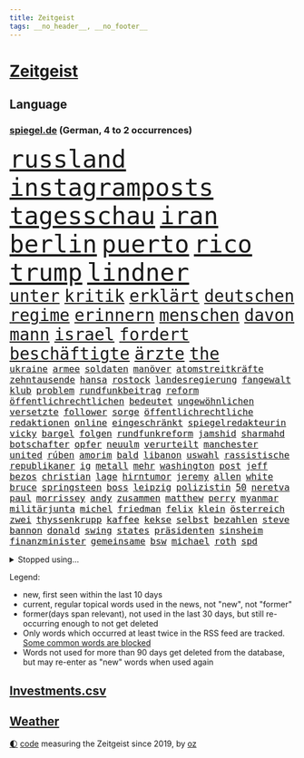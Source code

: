 ```yaml
---
title: Zeitgeist
tags: __no_header__, __no_footer__
---
```


# [Zeitgeist](https://oliz.io/zeitgeist/)

## Language

<h3><a href="https://www.spiegel.de" target="_blank">spiegel.de</a> (German, 4 to 2 occurrences)</h3>
<p style="font-family:monospace">
<span style="font-size:32pt"><a href="news_links.html#russland" class="current">russland</a></span>
<span style="font-size:32pt"><a href="news_links.html#instagramposts" class="new">instagramposts</a></span>
<span style="font-size:32pt"><a href="news_links.html#tagesschau" class="new">tagesschau</a></span>
<span style="font-size:32pt"><a href="news_links.html#iran" class="current">iran</a></span>
<span style="font-size:32pt"><a href="news_links.html#berlin" class="current">berlin</a></span>
<span style="font-size:32pt"><a href="news_links.html#puerto" class="new">puerto</a></span>
<span style="font-size:32pt"><a href="news_links.html#rico" class="current">rico</a></span>
<span style="font-size:32pt"><a href="news_links.html#trump" class="current">trump</a></span>
<span style="font-size:32pt"><a href="news_links.html#lindner" class="current">lindner</a></span>
<br>
<span style="font-size:22pt"><a href="news_links.html#unter" class="current">unter</a></span>
<span style="font-size:22pt"><a href="news_links.html#kritik" class="current">kritik</a></span>
<span style="font-size:22pt"><a href="news_links.html#erklärt" class="current">erklärt</a></span>
<span style="font-size:22pt"><a href="news_links.html#deutschen" class="current">deutschen</a></span>
<span style="font-size:22pt"><a href="news_links.html#regime" class="current">regime</a></span>
<span style="font-size:22pt"><a href="news_links.html#erinnern" class="current">erinnern</a></span>
<span style="font-size:22pt"><a href="news_links.html#menschen" class="current">menschen</a></span>
<span style="font-size:22pt"><a href="news_links.html#davon" class="current">davon</a></span>
<span style="font-size:22pt"><a href="news_links.html#mann" class="current">mann</a></span>
<span style="font-size:22pt"><a href="news_links.html#israel" class="current">israel</a></span>
<span style="font-size:22pt"><a href="news_links.html#fordert" class="current">fordert</a></span>
<span style="font-size:22pt"><a href="news_links.html#beschäftigte" class="current">beschäftigte</a></span>
<span style="font-size:22pt"><a href="news_links.html#ärzte" class="current">ärzte</a></span>
<span style="font-size:22pt"><a href="news_links.html#the" class="current">the</a></span>
<br>
<span style="font-size:12pt"><a href="news_links.html#ukraine" class="current">ukraine</a></span>
<span style="font-size:12pt"><a href="news_links.html#armee" class="current">armee</a></span>
<span style="font-size:12pt"><a href="news_links.html#soldaten" class="current">soldaten</a></span>
<span style="font-size:12pt"><a href="news_links.html#manöver" class="current">manöver</a></span>
<span style="font-size:12pt"><a href="news_links.html#atomstreitkräfte" class="new">atomstreitkräfte</a></span>
<span style="font-size:12pt"><a href="news_links.html#zehntausende" class="current">zehntausende</a></span>
<span style="font-size:12pt"><a href="news_links.html#hansa" class="current">hansa</a></span>
<span style="font-size:12pt"><a href="news_links.html#rostock" class="current">rostock</a></span>
<span style="font-size:12pt"><a href="news_links.html#landesregierung" class="current">landesregierung</a></span>
<span style="font-size:12pt"><a href="news_links.html#fangewalt" class="new">fangewalt</a></span>
<span style="font-size:12pt"><a href="news_links.html#klub" class="current">klub</a></span>
<span style="font-size:12pt"><a href="news_links.html#problem" class="current">problem</a></span>
<span style="font-size:12pt"><a href="news_links.html#rundfunkbeitrag" class="new">rundfunkbeitrag</a></span>
<span style="font-size:12pt"><a href="news_links.html#reform" class="current">reform</a></span>
<span style="font-size:12pt"><a href="news_links.html#öffentlichrechtlichen" class="current">öffentlichrechtlichen</a></span>
<span style="font-size:12pt"><a href="news_links.html#bedeutet" class="current">bedeutet</a></span>
<span style="font-size:12pt"><a href="news_links.html#ungewöhnlichen" class="current">ungewöhnlichen</a></span>
<span style="font-size:12pt"><a href="news_links.html#versetzte" class="new">versetzte</a></span>
<span style="font-size:12pt"><a href="news_links.html#follower" class="current">follower</a></span>
<span style="font-size:12pt"><a href="news_links.html#sorge" class="current">sorge</a></span>
<span style="font-size:12pt"><a href="news_links.html#öffentlichrechtliche" class="new">öffentlichrechtliche</a></span>
<span style="font-size:12pt"><a href="news_links.html#redaktionen" class="new">redaktionen</a></span>
<span style="font-size:12pt"><a href="news_links.html#online" class="current">online</a></span>
<span style="font-size:12pt"><a href="news_links.html#eingeschränkt" class="current">eingeschränkt</a></span>
<span style="font-size:12pt"><a href="news_links.html#spiegelredakteurin" class="current">spiegelredakteurin</a></span>
<span style="font-size:12pt"><a href="news_links.html#vicky" class="current">vicky</a></span>
<span style="font-size:12pt"><a href="news_links.html#bargel" class="current">bargel</a></span>
<span style="font-size:12pt"><a href="news_links.html#folgen" class="current">folgen</a></span>
<span style="font-size:12pt"><a href="news_links.html#rundfunkreform" class="new">rundfunkreform</a></span>
<span style="font-size:12pt"><a href="news_links.html#jamshid" class="new">jamshid</a></span>
<span style="font-size:12pt"><a href="news_links.html#sharmahd" class="new">sharmahd</a></span>
<span style="font-size:12pt"><a href="news_links.html#botschafter" class="current">botschafter</a></span>
<span style="font-size:12pt"><a href="news_links.html#opfer" class="current">opfer</a></span>
<span style="font-size:12pt"><a href="news_links.html#neuulm" class="current">neuulm</a></span>
<span style="font-size:12pt"><a href="news_links.html#verurteilt" class="current">verurteilt</a></span>
<span style="font-size:12pt"><a href="news_links.html#manchester" class="current">manchester</a></span>
<span style="font-size:12pt"><a href="news_links.html#united" class="current">united</a></span>
<span style="font-size:12pt"><a href="news_links.html#rúben" class="new">rúben</a></span>
<span style="font-size:12pt"><a href="news_links.html#amorim" class="new">amorim</a></span>
<span style="font-size:12pt"><a href="news_links.html#bald" class="current">bald</a></span>
<span style="font-size:12pt"><a href="news_links.html#libanon" class="current">libanon</a></span>
<span style="font-size:12pt"><a href="news_links.html#uswahl" class="current">uswahl</a></span>
<span style="font-size:12pt"><a href="news_links.html#rassistische" class="current">rassistische</a></span>
<span style="font-size:12pt"><a href="news_links.html#republikaner" class="current">republikaner</a></span>
<span style="font-size:12pt"><a href="news_links.html#ig" class="current">ig</a></span>
<span style="font-size:12pt"><a href="news_links.html#metall" class="current">metall</a></span>
<span style="font-size:12pt"><a href="news_links.html#mehr" class="current">mehr</a></span>
<span style="font-size:12pt"><a href="news_links.html#washington" class="current">washington</a></span>
<span style="font-size:12pt"><a href="news_links.html#post" class="current">post</a></span>
<span style="font-size:12pt"><a href="news_links.html#jeff" class="current">jeff</a></span>
<span style="font-size:12pt"><a href="news_links.html#bezos" class="current">bezos</a></span>
<span style="font-size:12pt"><a href="news_links.html#christian" class="current">christian</a></span>
<span style="font-size:12pt"><a href="news_links.html#lage" class="current">lage</a></span>
<span style="font-size:12pt"><a href="news_links.html#hirntumor" class="current">hirntumor</a></span>
<span style="font-size:12pt"><a href="news_links.html#jeremy" class="current">jeremy</a></span>
<span style="font-size:12pt"><a href="news_links.html#allen" class="current">allen</a></span>
<span style="font-size:12pt"><a href="news_links.html#white" class="current">white</a></span>
<span style="font-size:12pt"><a href="news_links.html#bruce" class="current">bruce</a></span>
<span style="font-size:12pt"><a href="news_links.html#springsteen" class="current">springsteen</a></span>
<span style="font-size:12pt"><a href="news_links.html#boss" class="current">boss</a></span>
<span style="font-size:12pt"><a href="news_links.html#leipzig" class="current">leipzig</a></span>
<span style="font-size:12pt"><a href="news_links.html#polizistin" class="current">polizistin</a></span>
<span style="font-size:12pt"><a href="news_links.html#50" class="current">50</a></span>
<span style="font-size:12pt"><a href="news_links.html#neretva" class="current">neretva</a></span>
<span style="font-size:12pt"><a href="news_links.html#paul" class="current">paul</a></span>
<span style="font-size:12pt"><a href="news_links.html#morrissey" class="current">morrissey</a></span>
<span style="font-size:12pt"><a href="news_links.html#andy" class="current">andy</a></span>
<span style="font-size:12pt"><a href="news_links.html#zusammen" class="current">zusammen</a></span>
<span style="font-size:12pt"><a href="news_links.html#matthew" class="current">matthew</a></span>
<span style="font-size:12pt"><a href="news_links.html#perry" class="current">perry</a></span>
<span style="font-size:12pt"><a href="news_links.html#myanmar" class="current">myanmar</a></span>
<span style="font-size:12pt"><a href="news_links.html#militärjunta" class="current">militärjunta</a></span>
<span style="font-size:12pt"><a href="news_links.html#michel" class="current">michel</a></span>
<span style="font-size:12pt"><a href="news_links.html#friedman" class="new">friedman</a></span>
<span style="font-size:12pt"><a href="news_links.html#felix" class="current">felix</a></span>
<span style="font-size:12pt"><a href="news_links.html#klein" class="current">klein</a></span>
<span style="font-size:12pt"><a href="news_links.html#österreich" class="current">österreich</a></span>
<span style="font-size:12pt"><a href="news_links.html#zwei" class="current">zwei</a></span>
<span style="font-size:12pt"><a href="news_links.html#thyssenkrupp" class="current">thyssenkrupp</a></span>
<span style="font-size:12pt"><a href="news_links.html#kaffee" class="current">kaffee</a></span>
<span style="font-size:12pt"><a href="news_links.html#kekse" class="new">kekse</a></span>
<span style="font-size:12pt"><a href="news_links.html#selbst" class="current">selbst</a></span>
<span style="font-size:12pt"><a href="news_links.html#bezahlen" class="current">bezahlen</a></span>
<span style="font-size:12pt"><a href="news_links.html#steve" class="current">steve</a></span>
<span style="font-size:12pt"><a href="news_links.html#bannon" class="new">bannon</a></span>
<span style="font-size:12pt"><a href="news_links.html#donald" class="current">donald</a></span>
<span style="font-size:12pt"><a href="news_links.html#swing" class="current">swing</a></span>
<span style="font-size:12pt"><a href="news_links.html#states" class="current">states</a></span>
<span style="font-size:12pt"><a href="news_links.html#präsidenten" class="current">präsidenten</a></span>
<span style="font-size:12pt"><a href="news_links.html#sinsheim" class="new">sinsheim</a></span>
<span style="font-size:12pt"><a href="news_links.html#finanzminister" class="current">finanzminister</a></span>
<span style="font-size:12pt"><a href="news_links.html#gemeinsame" class="current">gemeinsame</a></span>
<span style="font-size:12pt"><a href="news_links.html#bsw" class="current">bsw</a></span>
<span style="font-size:12pt"><a href="news_links.html#michael" class="current">michael</a></span>
<span style="font-size:12pt"><a href="news_links.html#roth" class="current">roth</a></span>
<span style="font-size:12pt"><a href="news_links.html#spd" class="current">spd</a></span>
</p>
<details>
<summary>Stopped using...</summary>
<p class="former" style="font-size:12pt">
mailand(1469) siegt(1469) software(1468) wirkte(1468) golf(1467) pakistan(1467) strafen(1467) arsenal(1466) eingereicht(1466) gerettet(1466) gesamte(1466) äußerungen(1466) diskussion(1465) dritte(1465) elfmeter(1465) korruption(1465) livestream(1465) maßnahme(1465) reduziert(1465) 2021(1464) atmosphäre(1464) dauern(1464) wunsch(1464) kündigen(1463) vereinigten(1463) einzug(1462) florian(1462) führerschein(1462) illegalen(1462) leisten(1462) verlierer(1462) auftakt(1461) gefährlichen(1461) san(1461) 50000(1460) baby(1460) bitte(1460) entgegen(1460) geholt(1460) nahverkehr(1460) dezember(1459) länge(1459) längere(1459) monatelang(1459) niveau(1459) riss(1459) belgien(1458) sports(1458) thailand(1458) untersuchungsausschuss(1458) zverev(1458) gebaut(1457) großbritanniens(1457) menge(1457) militärs(1457) see(1457) sinnvoll(1457) abstimmen(1456) aufgehoben(1456) gestoßen(1456) islamischen(1456) urlaub(1456) bestimmten(1455) dementiert(1455) afrika(1454) langfristig(1454) fließt(1453) gestürzt(1453) jedenfalls(1453) langen(1453) mitteln(1453) olympische(1452) stoppt(1452) wende(1452) plädiert(1451) üben(1451) spüren(1449) freie(1447) fachleute(1445) konsum(1443) münster(1443) züge(1443) kooperation(1440) drängen(1439) nationalen(1439) frisch(1438) harten(1438) hängen(1438) stürzen(1437) heftigen(1436) informiert(1436) journalist(1436) bestmarke(1434) profis(1434) verständnis(1434) reduzieren(1433) sportler(1433) fortsetzung(1432) stört(1427) zdf(1417) flug(1416) herausforderungen(1416) lehrkräfte(1415) gebieten(1410) hitler(1401) aktionen(1393) wetterdienst(1379) diagnose(1352) strecken(1304) werte(1269) finanziert(1266) lehren(1220) volk(1208) ausnahme(1202) kilogramm(1194) ohnehin(1194) verurteilung(1184) kameras(1158) 20000(1156) konzerns(1156) nachspielzeit(1148) immobilien(1127) offene(1117) abkommen(1095) hendrik(1091) einschätzungen(1087) zentralen(1087) otto(1053) laura(1049) einziger(1043) bundesinnenministerin(1020) bat(1018) hinzu(1010) ring(1007) inhalte(1005) herausgefunden(984) 49(979) ordnet(970) gelöst(956) spiegeltitelstory(953) unmittelbar(951) typ(931) flüchten(929) spart(928) königsklasse(925) niedersächsischen(922) erlauben(917) ausstieg(913) fußballerinnen(912) crew(908) heiß(893) konzerte(878) mordfall(874) zufrieden(867) joshua(855) risiken(846) spitzt(845) setzten(842) großaufgebot(833) kampagne(831) wissenschaft(830) zuhause(823) aufmerksam(797) island(796) hoffnungsträger(791) peru(783) entstehen(771) kündigung(770) auseinander(768) aufholjagd(755) überraschenden(739) methoden(738) aktivist(734) pakete(733) herrschen(731) besatzung(729) zweifeln(728) bergen(726) indonesien(720) abbruch(715) eric(711) uskonzern(710) spielzeug(700) singt(696) böhmermann(695) kritisierten(695) redet(691) deutschlandticket(684) überzeugen(683) abwehr(680) familiennewsletter(680) 47(672) asylbewerber(670) größeren(667) traut(667) aggressiv(657) kulturkampf(655) zehnte(652) gegründet(647) erfolgreiche(641) emotionale(640) geldgeber(640) republikanische(622) filmen(615) nötigung(611) rechtsaußen(611) uefa(608) panik(607) unruhe(606) generäle(605) niger(593) eingeräumt(582) hamilton(581) lewis(581) betreiben(578) gesprächen(578) radsport(566) errichten(565) pen(564) veto(559) drama(556) italiener(553) behaupten(546) übergriff(546) geisel(545) usamerikanische(540) lina(534) berühmtesten(525) court(525) seltsame(522) vierten(520) umstieg(515) mohammed(507) watch(506) bekennt(499) wuchs(495) budget(485) rasen(484) marschflugkörper(482) drückt(468) weile(468) stockt(459) erderwärmung(455) travis(454) desaster(453) durchschnitt(453) juristin(444) immobilienmarkt(443) todesfall(443) wegovy(441) angefeindet(437) geflohen(437) gedreht(433) anlage(431) knie(422) 42(418) bein(418) usschauspielerin(416) roter(413) 24jährige(412) schwachen(411) brücken(409) arena(406) neuauflage(402) abgeschossen(389) ständige(387) attentäter(385) nszeit(385) verfolgte(385) einander(380) ai(379) bulls(376) spektakuläre(376) asylverfahren(370) taxi(367) handball(365) kundgebungen(363) 2035(362) haftbefehle(361) kippt(359) emotionaler(358) sicherheitsvorkehrungen(355) streifenwagen(354) wagt(352) dokument(347) europameisterschaft(346) mancherorts(345) spdpolitikerin(345) hasst(343) sofia(342) mohammad(339) südchinesisches(337) einschnitte(328) freitagmorgen(322) bären(321) franzose(320) golden(317) jacob(316) reichweite(314) geheimnisse(313) eingestürzten(312) indischen(312) regionalbahn(312) wählerinnen(308) trauen(303) entzogen(301) tausender(300) aktivistinnen(299) catherine(299) amerikas(298) erfinder(296) dorthin(291) stürmt(290) gerufen(288) on(286) verstößt(286) air(285) luke(275) can(273) cotrainer(268) onlineplattform(268) single(268) machtwort(266) landsleuten(263) ausgang(262) behindert(259) senator(258) allgegenwärtig(256) leonardo(256) potsdam(256) stau(256) notlandung(255) heiraten(248) australier(247) herausforderer(247) landeschef(245) mauer(243) merkels(242) afdmann(241) gefälschte(241) wilden(241) rechnungen(239) historisch(237) realistische(237) rechtlichen(237) verknüpft(237) negativ(236) teilten(236) cyrus(233) miley(233) begeistern(232) versetzt(232) vize(232) einlösen(231) sechste(230) gerieten(229) potter(229) zwölfjähriger(228) erhältlich(227) sabine(227) beauftragt(226) bestellen(225) dominiert(224) rechtslage(224) usvizepräsidentin(224) superreichen(221) zentimeter(221) berühmtes(220) scheidung(220) autofahrerin(219) legten(219) herausfinden(217) klettert(217) beworfen(214) unschuld(214) kreativ(213) persönlichkeit(212) schülerinnen(212) douglas(211) vereitelt(211) boxen(209) geringer(209) kigenerierte(209) malaysia(209) ersatz(207) ausfindig(206) kümmerte(206) vorsitzender(206) ausbremsen(204) kamerafrau(204) leo(204) spitzenkandidaten(201) messen(199) arbeitszeiten(198) panne(198) ko(197) elektrische(196) fluglinie(196) prahlt(196) einblick(195) starliner(195) bombardierte(194) drosten(193) beeindruckende(192) ioc(192) rekonstruieren(192) kulissen(191) 2029(189) fester(189) fahrrad(188) heimatland(188) gesteht(187) höchst(187) katja(187) netzwerke(187) sozialer(187) leidenschaft(186) instanz(184) verläuft(184) bookingcom(183) grauen(182) set(182) neugebauer(181) schwung(181) dolly(180) parton(180) zelte(179) boston(178) gucken(178) hisbollahkommandeur(177) se(176) gerne(175) toren(174) chrupalla(173) tino(173) hove(172) janet(172) schürt(172) caitlin(171) orthodoxe(171) parteispitze(171) steinzeit(171) strafstoß(171) weltgrößten(171) chinese(170) polarisierung(170) serienkiller(170) witz(170) zahlreicher(170) revolutionswächter(169) staatskasse(169) coppola(166) normalität(166) protokoll(166) schlägen(166) systematisch(166) angetreten(165) autobranche(165) klug(165) flut(164) kürzer(164) mischt(164) sauer(164) beantworten(163) indiana(163) fahrenden(162) revanchiert(162) schmerzmittel(162) downing(161) immobilie(161) meistens(161) usgericht(161) amtsgericht(160) be(160) behindern(160) anlegen(158) kadyrow(158) kommentare(158) ramsan(158) 46(157) eingestürzt(157) problematisch(157) schwächt(157) rekordwert(156) schwerwiegende(156) marcandré(154) stalking(154) stegen(154) taktik(154) ter(154) weltberühmte(154) geheiratet(153) beleuchtet(151) festnehmen(151) ratte(151) vergnügen(151) döner(150) geldwäsche(150) adams(149) besitzt(149) einsätze(149) kulturgut(149) präparierten(149) rindern(149) vogelgrippe(149) schuldspruch(148) beschimpfungen(147) unterhalten(145) ausweiten(144) azubis(144) kfrage(144) aufgeheizt(143) pech(143) eigenheim(141) cybercrime(140) erzwingen(140) gelbe(140) heidenreichs(140) pionier(140) grünenvorsitzende(139) besucherin(138) papiere(138) rasmus(137) tante(137) wahlergebnis(137) wartezeiten(137) 26jährige(136) anschlagspläne(136) buhlt(136) heinz(136) bevorstehenden(134) mali(134) tenniskarriere(134) spdchefin(133) krimi(132) tausendfach(132) zeugin(132) datenschutz(131) pausiert(130) usbehörden(130) athlet(129) fußballplatz(129) gegenwind(129) griechische(129) 200000(128) jacques(128) militärmanöver(128) nachrichtenagentur(128) schwarzwald(128) gallant(127) ukrainischem(127) durchschnittlich(126) spazieren(126) datenanalyse(125) h5n1(125) aufgestiegen(124) schwule(124) 650(122) milieu(122) smith(122) stationen(121) volkswirtschaft(121) hagelte(120) mitgerissen(120) mitleid(120) lösungen(119) unlösbare(119) überschwemmung(119) auswärtsspiel(118) großartigen(118) steigender(118) falschem(117) typen(117) üblichen(117) angelique(116) badischen(116) kerber(116) gleitschirmflieger(115) knieverletzung(115) tiefpunkt(115) ursprünglich(115) buchsteiner(114) situationen(114) unterlagen(114) vielfalt(114) geschäftsmann(113) natoostflanke(113) angelina(112) einfachere(112) jolie(112) rechtspopulistische(112) stream(112) verbundenheit(112) wahlergebnisse(112) axel(111) beschleunigt(111) funk(111) janine(111) nachtzug(111) versichert(111) windböe(111) wissler(111) blaue(110) krone(110) löscht(110) weltraum(110) weltstars(109) wimbledon(109) woanders(108) fußballspiel(107) berührt(106) heiratet(106) hollywoodstars(106) look(106) praktisch(106) zehnkämpfer(106) indonesischen(105) schiefgehen(105) wahlbeteiligung(105) dicaprio(103) gegenzug(103) organisierter(103) vordergrund(103) winslet(103) fieber(102) gemeinsames(102) legalisieren(102) medikament(102) moderierte(102) tagsüber(102) wars(102) fördergeldaffäre(101) daddy(100) demokrat(100) fitnessstudio(100) internetstar(100) just(100) zahlte(100) beschert(99) blutige(99) alkoholfahrt(98) hochwasserkatastrophe(98) sechser(98) sichtbar(98) gelaunt(97) stünden(97) örtliche(97) 27jähriger(96) unwettern(96) angehalten(95) dates(95) eingebüßt(95) mel(95) peinlich(95) ungewöhnliches(95) erwischt(94) chronologie(93) erledigt(93) massen(93) behauptungen(92) flohen(92) 70000(91) katzen(91) stromausfällen(91) 38jährige(90) satellitenbilder(90) vollgas(90) akt(89) erschüttern(89) exweltmeister(89) fiasko(89) niedrigsten(89) palästinensers(89) relevanz(89) steuert(89) afdwähler(88) erdloch(88) raumfahrtsparte(88) ökosystem(88) ausgetreten(87) entsprechenden(87) verbrennern(87) verräter(87) zwölfjährige(87) america(86) cnn(86) emviertelfinale(86) kulturelle(86) parteivorstand(86) sozialpolitik(86) weiwei(86) abnehmspritzen(85) ungleichen(85) einholen(84) existiert(84) istanbuler(84) schnitzel(84) starkem(84) zuspruch(84) östliche(84) gasexplosion(83) kühen(83) schmiedet(83) vogelgrippevirus(83) gleichgültigkeit(82) militärhistorischen(82) sportgerichtshof(82) usküste(82) beirren(81) fanliebling(81) löschen(81) mitgemacht(81) abgenommen(80) brigitte(80) schmuggeln(80) ungemütlich(80) aussichtslos(79) durststrecke(79) gastronomen(79) gruppenphase(79) sortiert(79) stiehlt(79) tvbilder(79) werksleiter(79) archäologin(78) einmalige(78) grundsicherung(78) kanzlerkandidatin(78) kater(78) kochinstitut(78) nizza(78) schreckmomente(78) 340(77) abgründe(77) covorsitzenden(77) fernsehübertragung(77) haug(77) sextherapeutin(77) urnen(77) westheimer(77) ablenken(76) auftrieb(76) beunruhigenden(76) cucurella(76) fußballfolklore(76) marc(76) burnout(75) enttarnen(75) yellowstonenationalpark(75) 25000(74) eingeklemmt(74) langstreckenwaffen(74) musikalisch(74) radsports(74) rustprozess(74) westerns(74) beschützt(73) ideologische(73) junior(73) pakistans(73) rettungseinsatz(73) schuldfrage(73) todesangst(73) undichten(73) verfassungsgerichtshof(73) heldin(72) melbourne(72) perücke(72) scharfzüngige(72) stimmenfang(72) mobilisieren(71) toskana(71) tragischem(71) transport(71) alabama(70) albstadt(70) analysen(70) erleiden(70) geschwächt(70) schulgebäude(70) ausgestattet(69) behauptete(69) hinüber(69) klimakonferenz(69) melania(69) verhandlungslösung(69) zugesagt(69) eigenschaften(68) fahnenflucht(68) landesweite(68) vera(68) verschärften(68) woken(68) abfuhr(67) akzente(67) attentatsversuch(67) austragungsort(67) clankriminalität(67) kontrahenten(67) parkinsonerkrankung(67) schuldigen(67) ächzt(67) aktionäre(66) brasilianerin(66) erblickt(66) findige(66) gelohnt(66) kubicki(66) lateinamerika(66) marianne(66) monatelangen(66) northvolt(66) propagandamedien(66) sensoren(66) aids(65) erklärungsnot(65) eskalationsstufe(65) rechtsextremes(65) schiffbauer(65) 6000(64) präsidentschaftswahlkampf(64) spdmitglieder(64) starmers(64) uspolitik(64) entfachen(63) gemeldete(63) klischees(63) lautet(63) masche(63) pegelstand(63) slogan(62) symbole(62) altstadt(61) aziz(61) befeuert(61) brandenburgs(61) gelber(61) ifoindex(61) kulturhistorische(61) nachfahren(61) schafe(61) sprengsatz(61) waffenbesitz(61) brettern(60) it(60) umgebauten(60) weltrekorde(60) anführers(59) bach(59) beschmieren(59) dhl(59) hussein(59) indizien(59) klinikum(59) konkreter(59) umlaufbahn(59) weitreichender(59) 1900(58) 2008(58) arnold(58) ermöglicht(58) kz(58) schwarzenegger(58) taiwanstraße(58) zäsur(58) übereinander(58) einladen(57) musikalische(57) nickel(57) tätowieren(57) 29jährige(56) begehrten(56) flecken(56) gleis(56) impfgegner(56) stadions(56) abrupt(55) belege(55) bevorstehen(55) connecticut(55) durow(55) geübt(55) hisbollahführer(55) pawel(55) telegramchef(55) trumpattentäter(55) wohnungsdurchsuchung(55) 18000(54) erleichtern(54) norddeutschen(54) ozempic(54) abbau(53) armeechef(53) asteroiden(53) biologische(53) führungsriege(53) kokainfunde(53) satiriker(53) strafverfolgung(53) zugreifen(53) betrugs(52) boeingchef(52) bäder(52) eindeutige(52) karre(52) nina(52) schiitische(52) signale(52) eisbär(51) eisbären(51) fassade(51) liefen(51) probezeit(51) ramelow(51) schießerei(51) tatortstar(51) asiatischen(50) bekanntgabe(50) geruchssinn(50) hochgefahren(50) koordinierte(50) punktet(50) verfasst(50) cdufraktion(49) fahrerin(49) fernsteuern(49) from(49) institutionen(49) krönt(49) notenbank(49) süchtige(49) asteroid(48) ausgibt(48) betriebsratsvorsitzende(48) komitees(48) skulptur(48) autofahrten(47) daniela(47) dichtmachen(47) lynch(47) nutzlos(47) opferangehörigen(47) pferden(47) pianist(47) rauchwolken(47) rückführungen(47) scarboroughriff(47) schwankungen(47) ziviler(47) 47000(46) abschuss(46) glücksspiel(46) jugendpornografische(46) schmeißen(46) schriftstellerverband(46) schrägen(46) tvrechte(46) anhängern(45) basketballs(45) erben(45) finanzexperten(45) gespannt(45) sadiq(45) khan(44) künstlichen(44) leitindex(44) linienbus(44) multiple(44) poesie(44) postmoderne(44) rechtsradikaler(44) satan(44) verunstaltet(44) zweistelligen(44) zwischenbilanz(44) bundestagswahlkampf(43) drogenhändler(43) medikamenten(43) softwareupdate(43) trumplager(43) abo(42) frisuren(42) kenne(42) plattformen(42) 30000(41) drohender(41) fahrerinnen(41) filialen(41) gesunkenen(41) himmelskörpers(41) mutig(41) tabellenführer(41) ubahn(41) zwergflusspferd(41) überwachen(41) ausdauernd(40) hob(40) krankenkasse(40) palermo(40) schwedischer(40) spdministerpräsident(40) betreibern(39) geht’s(39) militanten(39) buchenwald(38) doping(38) entsenden(38) episoden(38) jannik(38) sinner(38) tempolimit(38) afdpolitikerin(37) agrarminister(37) befahren(37) dieselben(37) explodieren(37) gratulieren(37) hinschaut(37) lenkt(37) mtv(37) nelly(37) wohnsitz(37) überrumpelt(37) abgesetzt(36) gesunden(36) trage(36) tschad(36) celle(35) egoshow(35) libyen(35) maßstab(35) retrospektive(35) tournee(35) beklagte(34) depot(34) kollabiert(34) trost(34) with(34) antichristie(33) begleichen(33) bespielt(33) francis(33) leitzins(33) megalopolis(33) rechtspartei(33) solinger(33) cas(32) gesunkene(32) gunst(32) krankenhäusern(32) möbel(32) sox(32) zweitgrößte(32) design(31) heikle(31) leserwettbewerb(31) luis(31) macklemore(31) mönchengladbach(31) überwacht(31) boote(30) covorsitzende(30) dfbtorhüter(30) jugendtrainer(30) beschädigter(29) kanzlerkandidaten(29) oprah(29) telegram(29) wiederholung(29) winfrey(29) brandenburgwahl(28) mickey(28) nordseeinsel(28) produktiv(28) türkisches(28) zwangen(28) amira(27) commerzbank(27) intensivstation(27) jegliche(27) usbundesstaaten(26) xsperre(26) zielt(26) bergwacht(25) cringe(25) fatman(25) gießkanne(25) karina(25) komplexe(25) schicksalswahl(25) schwerverletzten(25) scoop(25) anwendungen(24) drehorte(24) freigestellt(24) geboten(24) mobiltelefon(24) tauchten(24) teuersten(24) vorgemacht(24) wolfsburger(24) überstand(24) abschiebeflüge(23) akzeptiert(23) autoherstellers(23) cavallo(23) ea(23) tatorts(23) vorteil(23) vwbetriebsratschefin(23) guardian(22) kurt(22) stabilisiert(22) starlink(22) strukturen(22) ansatz(21) ergründen(21) farm(21) frauenhass(21) isaac(21) kopfankopfrennen(21) liveanalyse(21) pädagogische(21) richters(21) vorbeifahren(21) brüdern(20) geringe(20) how(20) schleuserbande(20) sensationelle(20) stürze(20) westlicher(20) wunderwaffe(20) beeinflusst(19) erholung(19) kriselt(19) vergewaltigen(19) verhaftungen(19) yorks(19) zwang(19) afderfolge(18) ausstand(18) direktorin(18) februar(18) mittels(18) raubüberfall(18) silke(18) behinderten(17) feuergefahr(17) kommandeure(17) zerbröselt(17) zweitem(17) abgesackt(16) babelsberg(16) beschleunigte(16) furtwängler(16) pokalspiel(16) spanienrundfahrt(16) sparmaßnahmen(16) unogeneralversammlung(16) testweise(15) unicredit(15) viertes(15) ansprechen(14) anzulocken(14) dortigen(14) miller(14) prüfungen(14) spiegelkorrespondenten(14) videobotschaft(14) wette(14) beweismittel(13) bildungsausschusses(13) chialo(13) eagles(13) euphorisch(13) gerede(13) großmütter(13) konzerttickets(13) kritikern(13) osteuropa(13) wählern(13) dominique(12) highway(12) jochen(12) pegelstände(12) söhne(12) verwandten(12) crumbach(11) edmundo(11) feuerwehreinsatz(11) inselstaaten(11) kommender(11) wuppertal(11)
</p>
</details>
<p>Legend:
<ul>
<li><span class="new">new</span>, first seen within the last 10 days</li>
<li><span class="current">current</span>, regular topical words used in the news, not "new", not "former"</li>
<li><span class="former">former(days span relevant)</span>, not used in the last 30 days, but still re-occurring enough to not get deleted</li>
<li>Only words which occurred at least twice in the RSS feed are tracked. <a href="language/filters.py">Some common words are blocked</a></li>
<li>Words not used for more than 90 days get deleted from the database, but may re-enter as "new" words when used again</li>
</ul>
</p>

## [Investments](investments.html)[.csv](investments.csv)

## [Weather](weather.html)

<footer>
<a href="javascript:toggleTheme()" class="nav">🌓</a>
<a href="https://github.com/ooz/zeitgeist">code</a> measuring the Zeitgeist since 2019, by <a href="https://oliz.io">oz</a>
</footer>
